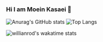 ### Hi I am Moein Kasaei 👋


![Anurag's GitHub stats](https://github-readme-stats.vercel.app/api?username=mkasaii16&show_icons=true&theme=radical) ![Top Langs](https://github-readme-stats.vercel.app/api/top-langs/?username=mkasaii16)




![willianrod's wakatime stats](https://github-readme-stats.vercel.app/api/wakatime?username=mkasaii16)
